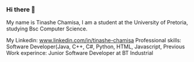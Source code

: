 ### Hi there 👋
My name is Tinashe Chamisa,
I am a student at the University of Pretoria, studying Bsc Computer Science.

My Linkedin: www.linkedin.com/in/tinashe-chamisa
Professional skills: Software Developer(Java, C++, C#, Python, HTML, Javascript, 
Previous Work experince: Junior Software Developer at BT Industrial
<!--
**slickjumper/slickjumper** is a ✨ _special_ ✨ repository because its `README.md` (this file) appears on your GitHub profile.

Here are some ideas to get you started:

- 🔭 I’m currently working on ...
- 🌱 I’m currently learning ...
- 👯 I’m looking to collaborate on ...
- 🤔 I’m looking for help with ...
- 💬 Ask me about ...
- 📫 How to reach me: ...
- 😄 Pronouns: ...
- ⚡ Fun fact: ...
-->
